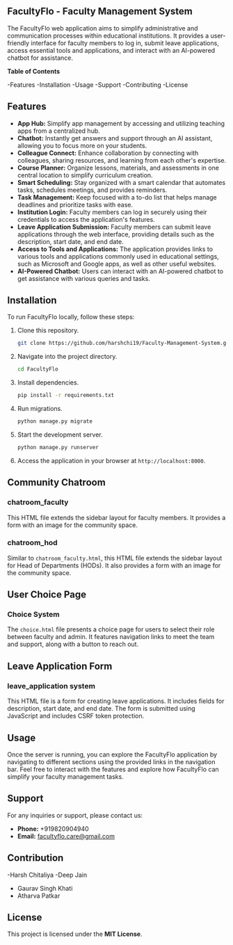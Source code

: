 ## FacultyFlo - Faculty Management System
The FacultyFlo web application aims to simplify administrative and communication processes within educational institutions. It provides a user-friendly interface for faculty members to log in, submit leave applications, access essential tools and applications, and interact with an AI-powered chatbot for assistance.

**Table of Contents**


-Features
-Installation
-Usage
-Support
-Contributing
-License

## Features

- **App Hub:** Simplify app management by accessing and utilizing teaching apps from a centralized hub.
- **Chatbot:** Instantly get answers and support through an AI assistant, allowing you to focus more on your students.
- **Colleague Connect:** Enhance collaboration by connecting with colleagues, sharing resources, and learning from each other's expertise.
- **Course Planner:** Organize lessons, materials, and assessments in one central location to simplify curriculum creation.
- **Smart Scheduling:** Stay organized with a smart calendar that automates tasks, schedules meetings, and provides reminders.
- **Task Management:** Keep focused with a to-do list that helps manage deadlines and prioritize tasks with ease.
- **Institution Login:** Faculty members can log in securely using their credentials to access the application's features.
- **Leave Application Submission:** Faculty members can submit leave applications through the web interface, providing details such as the description, start date, and end date.
- **Access to Tools and Applications:** The application provides links to various tools and applications commonly used in educational settings, such as Microsoft and Google apps, as well as other useful websites.
- **AI-Powered Chatbot:** Users can interact with an AI-powered chatbot to get assistance with various queries and tasks.


## Installation

To run FacultyFlo locally, follow these steps:

1. Clone this repository.
   ```bash
   git clone https://github.com/harshchi19/Faculty-Management-System.git
   ```

2. Navigate into the project directory.
   ```bash
   cd FacultyFlo
   ```

3. Install dependencies.
   ```bash
   pip install -r requirements.txt
   ```

4. Run migrations.
   ```bash
   python manage.py migrate
   ```

5. Start the development server.
   ```bash
   python manage.py runserver
   ```

6. Access the application in your browser at `http://localhost:8000`.

## Community Chatroom

### chatroom_faculty
This HTML file extends the sidebar layout for faculty members. It provides a form with an image for the community space.

### chatroom_hod 
Similar to `chatroom_faculty.html`, this HTML file extends the sidebar layout for Head of Departments (HODs). It also provides a form with an image for the community space.

## User Choice Page

### Choice System
The `choice.html` file presents a choice page for users to select their role between faculty and admin. It features navigation links to meet the team and support, along with a button to reach out.

## Leave Application Form

### leave_application system
This HTML file is a form for creating leave applications. It includes fields for description, start date, and end date. The form is submitted using JavaScript and includes CSRF token protection.


## Usage

Once the server is running, you can explore the FacultyFlo application by navigating to different sections using the provided links in the navigation bar. Feel free to interact with the features and explore how FacultyFlo can simplify your faculty management tasks.

## Support

For any inquiries or support, please contact us:

- **Phone:** +919820904940
- **Email:** facultyflo.care@gmail.com

## Contribution

-Harsh Chitaliya
-Deep Jain 
- Gaurav Singh Khati
- Atharva Patkar


## License
This project is licensed under the **MIT License**.
